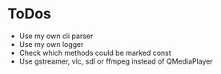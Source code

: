 ToDos
======

* Use my own cli parser
* Use my own logger
* Check which methods could be marked const
* Use gstreamer, vlc, sdl or ffmpeg instead of QMediaPlayer
